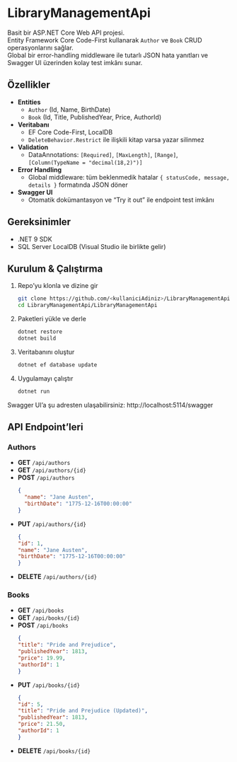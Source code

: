 # LibraryManagementApi

Basit bir ASP.NET Core Web API projesi.  
Entity Framework Core Code-First kullanarak `Author` ve `Book` CRUD operasyonlarını sağlar.  
Global bir error-handling middleware ile tutarlı JSON hata yanıtları ve Swagger UI üzerinden kolay test imkânı sunar.

## Özellikler

- **Entities**  
  - `Author` (Id, Name, BirthDate)  
  - `Book`   (Id, Title, PublishedYear, Price, AuthorId)  
- **Veritabanı**  
  - EF Core Code-First, LocalDB  
  - `DeleteBehavior.Restrict` ile ilişkili kitap varsa yazar silinmez  
- **Validation**  
  - DataAnnotations: `[Required]`, `[MaxLength]`, `[Range]`, `[Column(TypeName = "decimal(18,2)")]`  
- **Error Handling**  
  - Global middleware: tüm beklenmedik hatalar `{ statusCode, message, details }` formatında JSON döner  
- **Swagger UI**  
  - Otomatik dokümantasyon ve “Try it out” ile endpoint test imkânı  

## Gereksinimler

- .NET 9 SDK  
- SQL Server LocalDB (Visual Studio ile birlikte gelir)  

## Kurulum & Çalıştırma

1. Repo’yu klonla ve dizine gir  
   ```bash
   git clone https://github.com/<kullaniciAdiniz>/LibraryManagementApi.git
   cd LibraryManagementApi/LibraryManagementApi
2. Paketleri yükle ve derle
   ```bash
   dotnet restore
   dotnet build
3. Veritabanını oluştur
   ```bash
   dotnet ef database update
4. Uygulamayı çalıştır
   ```bash
   dotnet run
  Swagger UI’a şu adresten ulaşabilirsiniz:
  http://localhost:5114/swagger
## API Endpoint’leri

### Authors

- **GET**    `/api/authors`  
- **GET**    `/api/authors/{id}`  
- **POST**   `/api/authors`  
  ```json
  {
    "name": "Jane Austen",
    "birthDate": "1775-12-16T00:00:00"
  }
- **PUT**    `/api/authors/{id}`
  ```json
  {
  "id": 1,
  "name": "Jane Austen",
  "birthDate": "1775-12-16T00:00:00"
  }
- **DELETE**    `/api/authors/{id}`
### Books

- **GET**    `/api/books`  
- **GET**    `/api/books/{id}`  
- **POST**   `/api/books`
  ```json
  {
  "title": "Pride and Prejudice",
  "publishedYear": 1813,
  "price": 19.99,
  "authorId": 1
  }
- **PUT**    `/api/books/{id}`
  ```json
  {
  "id": 5,
  "title": "Pride and Prejudice (Updated)",
  "publishedYear": 1813,
  "price": 21.50,
  "authorId": 1
  }
- **DELETE**    `/api/books/{id}`
